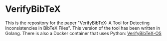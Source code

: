 # VerifyBibTeX
This is the repository for the paper "VerifyBibTeX: A Tool for Detecting Inconsistencies in BibTeX Files". This version of the tool has been written in Golang. There is also a Docker container that uses Python: [VerifyBibTeX-OS](https://github.com/phimisci/verifybibtex-os)